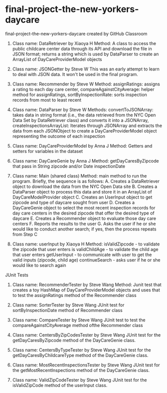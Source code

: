 # final-project-the-new-yorkers-daycare
final-project-the-new-yorkers-daycare created by GitHub Classroom

1. Class name: DataRetriever by Xiaoya H
Method: A class to access the public childcare center data through its API and download the file in JSON format; returns a string which is used by DataParser to create an ArrayList of DayCareProviderModel objects

2. Class name: JSONGetter by Steve W
This was an early attempt to learn to deal with JSON data. It won't be used in the final program.

3. Class name: Recommender by Steve W
Method: assignRatings: assigns a rating to each day care center, compareAgainstCityAverage: helper method for assignRatings, sortByInspectionRate: sorts inspection records from most to least recent

4. Class name: DataParser by Steve W
Methods: convertToJSONArray: takes data in string format (i.e., the data retrieved from the NYC Open Data Set by DataRetriever class) and converts it into a JSONArray, createInspectionsArrayList: Iterates through JSONArray and extracts the data from each JSONObject to create a DayCareProviderModel object representing the outcome of each inspection

5. Class name: DayCareProviderModel by Anna J
Method: Getters and setters for variables in the dataset

6. Class name: DayCareGenie by Anna J
Method: getDayCaresByZipcode that pass in String zipcode and/or Date inspectionDate

7. Class name: Main (shared class)
Method: main method to run the program. Briefly, the sequence is as follows:
A. Creates a DataRetriever object to download the data from the NYC Open Data site
B. Creates a DataParser object to process this data and store it in an ArrayList of DayCareModelProvider object
C. Creates an UserInput object to get zipcode and type of daycare sought from user
D. Creates a DayCareGenie object to select the most recent inspection records for day care centers in the desired zipcode that offer the desired type of daycare
E. Creates a Recommender object to evaluate those day care centers
F. Reports the results to the user
G. Asks the user if he or she would like to conduct another search; if yes, then the process repeats from Step C

8. Class name: userInput by Xiaoya H
Method: isValidZipcode - to validate the zipcode that user enters
is validChildAge - to validate the child age that user enters
getUserInput - to communicate with user to get the valid inputs (zipcode, child age)
continueSearch - asks user if he or she would like to search again

JUnit Tests
1. Class name: RecommenderTester by Steve Wang
Method: Junit test that creates a toy HashMap of DayCareProviderModel objects and uses that to test the assignRatings method of the Recommender class

2. Class name: SorterTester by Steve Wang
JUnit test for sortByInspectionDate method of Recommender class

3. Class name: CompareTester by Steve Wang
JUnit test to test the compareAgainstCityAverage method ofthe Recommender class

4. Class name: CentersByZipCodesTester by Steve Wang
JUnit test for the getDayCaresByZipcode method of the DayCareGenie class.

5. Class name: CentersByTypeTester by Steve Wang
JUnit test for the getDayCaresByChildcareType method of the DayCareGenie class.

6. Class name: MostRecentInspectionsTester by Steve Wang
JUnit test for the getMostRecentInspections method of the DayCareGenie class.

7. Class name: ValidZipCodeTester by Steve Wang
JUnit test for the isValidZipCode method of the userInput class.
